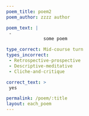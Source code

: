 ```yaml
---
poem_title: poem2
poem_author: zzzz author

poem_text: |
 -
              some poem

type_correct: Mid-course turn
types_incorrect:
 - Retrospective-prospective
 - Descriptive-meditative
 - Cliche-and-critique

correct_text: >
 yes

permalink: /poem/:title
layout: each_poem
---
```

